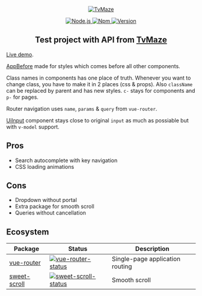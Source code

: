 <p align="center">
  <a href="http://tvmaze.webmaho.com/">
    <img src="https://static.tvmaze.com/images/tvm-header-logo.png" alt="TvMaze">
  </a>
</p>

<p align="center">
  <a href="https://nodejs.org/en/">
    <img src="https://img.shields.io/badge/Node.js-v14.16.0-339933" alt="Node.js">
  </a>
  <a href="https://npmjs.com/">
    <img src="https://img.shields.io/badge/npm-v6.14.11-CB3837" alt="Npm">
  </a>
  <a href="https://vuejs.org/">
    <img src="https://img.shields.io/badge/Vue.js-v2.6.11-4FC08D" alt="Version">
  </a>
</p>

<h2 align="center">Test project with API from <a href="https://www.tvmaze.com/">TvMaze</a></h2>

[Live demo](http://tvmaze.webmaho.com/).

[AppBefore](src/components/App/Before.vue) made for styles which comes before all other components.

Class names in components has one place of truth. Whenever you want to change class, you have to make it in 2 places (css & props). Also `className` can be replaced by parent and has new styles. `c-` stays for components and `p-` for pages.</p>

Router navigation uses `name`, `params` & `query` from `vue-router`.

[UiInput](src/components/Ui/Input.vue) component stays close to original `input` as much as possiable but with `v-model` support.

## Pros

- Search autocomplete with key navigation
- CSS loading animations

## Cons

- Dropdown without portal
- Extra package for smooth scroll
- Queries without cancellation

## Ecosystem

| Package        | Status                                         | Description                     |
| -------------- | ---------------------------------------------- | ------------------------------- |
| [vue-router]   | [![vue-router-status]][vue-router-package]     | Single-page application routing |
| [sweet-scroll] | [![sweet-scroll-status]][sweet-scroll-package] | Smooth scroll                   |

[vue-router]: https://www.npmjs.com/package/vue-router
[vue-router-status]: https://img.shields.io/npm/v/vue-router.svg
[vue-router-package]: https://npmjs.com/package/vue-router
[sweet-scroll]: https://www.npmjs.com/package/sweet-scroll
[sweet-scroll-status]: https://img.shields.io/npm/v/sweet-scroll.svg
[sweet-scroll-package]: https://npmjs.com/package/sweet-scroll
